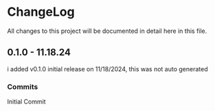 # ChangeLog

All changes to this project will be documented in detail here in this file.

## 0.1.0 - 11.18.24

i added v0.1.0 initial release on 11/18/2024, this was not auto generated

### Commits

Initial Commit
